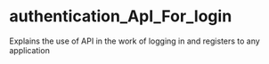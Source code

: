 # authentication_ApI_For_login
Explains the use of API in the work of logging in and registers to any application
